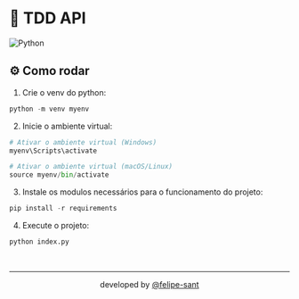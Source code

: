 <div align="left">

# 🚀 TDD API

![Python](https://img.shields.io/badge/Python-3776AB?style=for-the-badge&logo=python&logoColor=white)

</div>

## ⚙️ Como rodar

1. Crie o venv do python:

``` python
python -m venv myenv
```

2. Inicie o ambiente virtual:

```python
# Ativar o ambiente virtual (Windows)
myenv\Scripts\activate

# Ativar o ambiente virtual (macOS/Linux)
source myenv/bin/activate
```

3. Instale os modulos necessários para o funcionamento do projeto:

``` python
pip install -r requirements
```

4. Execute o projeto:

``` python
python index.py
```

<br><hr>

<div align="center">
    developed by <a href="https://github.com/felipe-sant?tab=followers">@felipe-sant</a>
</div>
